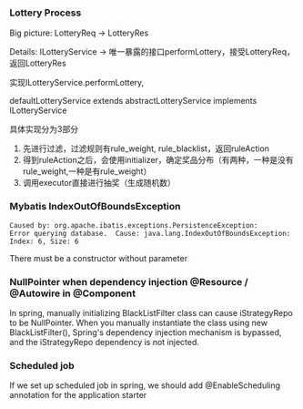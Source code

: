 #

### Lottery Process
Big picture: LotteryReq -> LotteryRes

Details: 
ILotteryService -> 唯一暴露的接口performLottery，接受LotteryReq，返回LotteryRes


实现ILotteryService.performLottery, 

defaultLotteryService extends abstractLotteryService implements ILotteryService

具体实现分为3部分
1. 先进行过滤，过滤规则有rule_weight, rule_blacklist，返回ruleAction
2. 得到ruleAction之后，会使用initializer，确定奖品分布（有两种，一种是没有rule_weight,一种是有rule_weight）
3. 调用executor直接进行抽奖（生成随机数）


 
 

### Mybatis IndexOutOfBoundsException
    Caused by: org.apache.ibatis.exceptions.PersistenceException:
    Error querying database.  Cause: java.lang.IndexOutOfBoundsException: Index: 6, Size: 6

There must be a constructor without parameter


### NullPointer when dependency injection @Resource / @Autowire in @Component

In spring, manually initializing BlackListFilter class can cause iStrategyRepo to be NullPointer. 
When you manually instantiate the class using new BlackListFilter(), Spring's dependency injection mechanism is bypassed, and the iStrategyRepo dependency is not injected.


### Scheduled job
If we set up scheduled job in spring, we should add @EnableScheduling annotation for the application starter